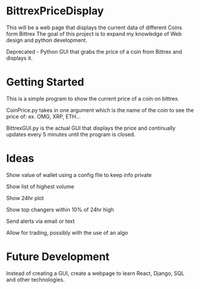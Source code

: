 # BittrexPriceDisplay
This will be a web page that displays the current data of different Coins form Bittrex
The goal of this project is to expand my knowledge of Web design and python development.

Deprecated - Python GUI that grabs the price of a coin from Bittrex and displays it.

Getting Started
=

This is a simple program to show the current price of a coin on bittrex.

CoinPrice.py takes in one argument which is the name of the coin to see the price of:
ex. OMG, XRP, ETH...

BittrexGUI.py is the actual GUI that displays the price and continually updates every 5 minutes until the program is closed.

Ideas
=

Show value of wallet using a config file to keep info private

Show list of highest volume

Show 24hr plot

Show top changers within 10% of 24hr high

Send alerts via email or text

Allow for trading, possibly with the use of an algo

Future Development
=
Instead of creating a GUI, create a webpage
to learn React, Django, SQL and other technologies.
